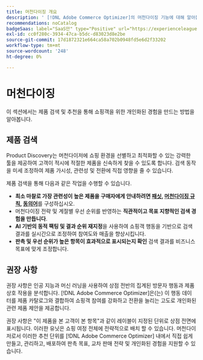 ```yaml
---
title: 머천다이징 개요
description: ' [!DNL Adobe Commerce Optimizer]의 머천다이징 기능에 대해 알아봅니다.'
recommendations: noCatalog
badgeSaas: label="SaaS만" type="Positive" url="https://experienceleague.adobe.com/ko/docs/commerce/user-guides/product-solutions" tooltip="Adobe Commerce as a Cloud Service 및 Adobe Commerce Optimizer 프로젝트에만 적용됩니다(Adobe 관리 SaaS 인프라)."
exl-id: cc0f280c-3934-47ca-b5dc-d83023d8e2be
source-git-commit: 17d1872321e664ca58a702b0948fd5e6d2f33202
workflow-type: tm+mt
source-wordcount: '248'
ht-degree: 0%

---
```


# 머천다이징

이 섹션에서는 제품 검색 및 추천을 통해 쇼핑객을 위한 개인화된 경험을 만드는 방법을 알아봅니다.

## 제품 검색

Product Discovery는 머천다이저에 쇼핑 환경을 선별하고 최적화할 수 있는 강력한 툴을 제공하여 고객이 적시에 적절한 제품을 신속하게 찾을 수 있도록 합니다. 검색 동작을 미세 조정하여 제품 가시성, 관련성 및 전환에 직접 영향을 줄 수 있습니다.

제품 검색을 통해 다음과 같은 작업을 수행할 수 있습니다.

* **최소 마찰로 가장 관련성이 높은 제품을 구매자에게 안내하려면 [패싯](./facets/overview.md), [머천다이징 규칙](./rules/overview.md), [동의어](./synonyms/overview.md)**&#x200B;를 구성하십시오.
* 머천다이징 전략 및 계절별 우선 순위를 반영하는 **직관적이고 목표 지향적인 검색 경험을 만듭니다**.
* **AI 기반의 동적 팩팅 및 결과 순위 재지정**&#x200B;을 사용하여 쇼핑객 행동을 기반으로 검색 결과를 실시간으로 조정하여 참여도와 매출을 향상시킵니다.
* **판촉 및 우선 순위가 높은 항목이 효과적으로 표시되는지 확인** 검색 결과를 비즈니스 목표에 맞게 조정합니다.

## 권장 사항

권장 사항은 인공 지능과 머신 러닝을 사용하여 상점 전반의 집계된 방문자 행동과 제품 상호 작용을 분석합니다. [!DNL Adobe Commerce Optimizer]은(는) 이 행동 데이터를 제품 카탈로그와 결합하여 쇼핑객 참여를 강화하고 전환을 늘리는 고도로 개인화된 관련 제품 제안을 제공합니다.

권장 사항은 &quot;이 제품을 본 고객이 본 항목&quot;과 같이 레이블이 지정된 단위로 상점 전면에 표시됩니다. 이러한 유닛은 쇼핑 여정 전체에 전략적으로 배치 할 수 있습니다. 머천다이저로서 이러한 추천 단위를 [!DNL Adobe Commerce Optimizer] 내에서 직접 쉽게 만들고, 관리하고, 배포하여 판촉 목표, 교차 판매 전략 및 개인화된 경험을 지원할 수 있습니다.
